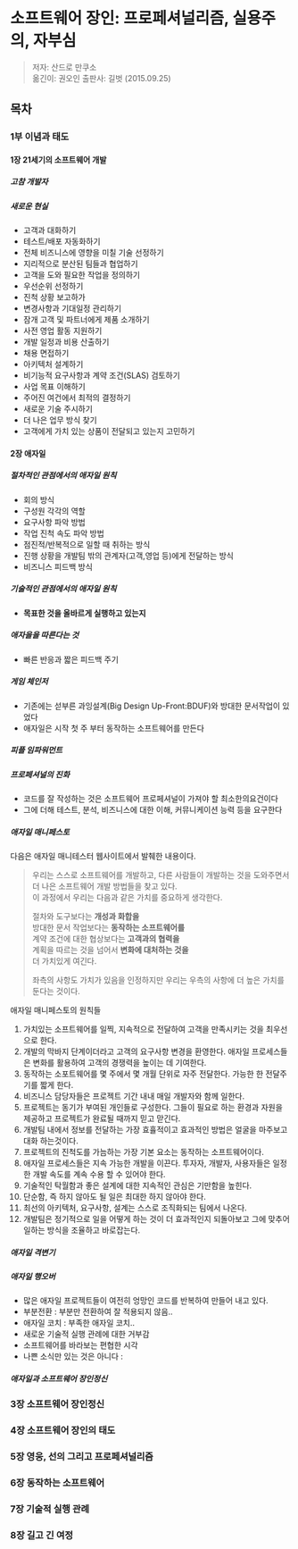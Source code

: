 # 소프트웨어 장인: 프로페셔널리즘, 실용주의, 자부심
> 저자: 산드로 만쿠소  
> 옮긴이: 권오인
> 출판사: 길벗 (2015.09.25)  
 
## 목차

### 1부 이념과 태도
#### 1장 21세기의 소프트웨어 개발
##### 고참 개발자
##### 새로운 현실
- 고객과 대화하기
- 테스트/배포 자동화하기
- 전체 비즈니스에 영향을 미칠 기술 선정하기
- 지리적으로 분산된 팀들과 협업하기
- 고객을 도와 필요한 작업을 정의하기
- 우선순위 선정하기
- 진척 상황 보고하가
- 변경사항과 기대일정 관리하기
- 잠개 고객 및 파트너에게 제품 소개하기
- 사전 영업 활동 지원하기
- 개발 일정과 비용 산출하기
- 채용 면접하기
- 아키텍처 설계하기
- 비기능적 요구사항과 계약 조건(SLAS) 검토하기
- 사업 목표 이해하기
- 주어진 여건에서 최적의 결정하기
- 새로운 기술 주시하기
- 더 나은 업무 방식 찾기
- 고객에게 가치 있는 상품이 전달되고 있는지 고민하기

#### 2장 애자일
##### 절차적인 관점에서의 애자일 원칙
- 회의 방식
- 구성원 각각의 역할
- 요구사항 파악 방법
- 작업 진척 속도 파악 방법
- 점진적/반복적으로 일할 때 취하는 방식
- 진행 상황을 개발팀 밖의 관계자(고객,영업 등)에게 전달하는 방식
- 비즈니스 피드백 방식

##### 기술적인 관점에서의 애자일 원칙
- **목표한 것을 올바르게 실행하고 있는지**

##### 애자을을 따른다는 것
- 빠른 반응과 짧은 피드백 주기

##### 게임 체인저
- 기존에는 섣부른 과잉설계(Big Design Up-Front:BDUF)와 방대한 문서작업이 있었다
- 애자일은 시작 첫 주 부터 동작하는 소프트웨어를 만든다

##### 피플 임파워먼트


#####  프로페셔널의 진화
- 코드를 잘 작성하는 것은 소프트웨어 프로페셔널이 가져야 할 최소한의요건이다
- 그에 더해 테스트, 분석, 비즈니스에 대한 이해, 커뮤니케이션 능력 등을 요구한다


##### 애자일 매니페스토
다음은 애자일 매니테스터 웹사이트에서 발췌한 내용이다.

> 우리는 스스로 소프트웨어를 개발하고, 다른 사람들이 개발하는 것을 도와주면서 더 나은 소프트웨어 개발 방법들을 찾고 있다.  
> 이 과정에서 우리는 다음과 같은 가치를 중요하게 생각한다.  
>   
> 절차와 도구보다는 **개성과 화합을**  
> 방대한 문서 작업보다는 **동작하는 소프트웨어를**  
> 계약 조건에 대한 협상보다는 **고객과의 협력을**  
> 계획을 따르는 것을 넘어서 **변화에 대처하는 것을**  
> 더 가치있게 여긴다.
>   
> 좌측의 사항도 가치가 있음을 인정하지만 우리는 우측의 사항에 더 높은 가치를 둔다는 것이다.

애자일 매니페스토의 원칙들  
1. 가치있는 소프트웨어를 일찍, 지속적으로 전달하여 고객을 만족시키는 것을 최우선으로 한다.  
2. 개발의 막바지 단계이더라고 고객의 요구사항 변경을 환영한다. 애자일 프로세스들은 변화를 활용하여 고객의 경쟁력을 높이는 데 기여한다.  
3. 동작하는 소포트웨어를 몇 주에서 몇 개월 단위로 자주 전달한다. 가능한 한 전달주기를 짧게 한다.  
4. 비즈니스 담당자들은 프로젝트 기간 내내 매일 개발자와 함께 일한다.  
5. 프로젝트는 동기가 부여된 개인들로 구성한다. 그들이 필요로 하는 환경과 자원을 제공하고 프로젝트가 완료될 때까지 믿고 맏긴다.  
6. 개발팀 내에서 정보를 전달하는 가장 효휼적이고 효과적인 방법은 얼굴을 마주보고 대화 하는것이다.  
7. 프로젝트의 진척도를 가늠하는 가장 기본 요소는 동작하는 소프트웨어이다.  
8. 애자일 프로세스들은 지속 가능한 개발을 이끈다. 투자자, 개발자, 사용자들은 일정한 개발 속도를 계속 수용 할 수 있어야 한다.  
9. 기술적인 탁월함과 좋은 설계에 대한 지속적인 관심은 기만함을 높힌다.  
10. 단순함, 즉 하지 않아도 될 일은 최대한 하지 않아야 한다.  
11. 최선의 아키텍처, 요구사항, 설계는 스스로 조직화되는 팀에서 나온다.  
12. 개발팀은 정기적으로 일을 어떻게 하는 것이 더 효과적인지 되돌아보고 그에 맞추어 일하는 방식을 조율하고 바로잡는다.  

##### 애자일 격변기

##### 애자일 행오버
- 많은 애자일 프로젝트들이 여전히 엉망인 코드를 반복하여 만들어 내고 있다.
- 부분전환 : 부분만 전환하여 잘 적용되지 않음..
- 애자일 코치 : 부족한 애자일 코치..
- 새로운 기술적 실행 관례에 대한 거부감
- 소프트웨어를 바라보는 편협한 시각
- 나쁜 소식만 있는 것은 아니다 : 

##### 애자일과 소프트웨어 장인정신




### 3장 소프트웨어 장인정신


### 4장 소프트웨어 장인의 태도

### 5장 영웅, 선의 그리고 프로페셔널리즘


### 6장 동작하는 소프트웨어

### 7장 기술적 실행 관례

### 8장 길고 긴 여정
